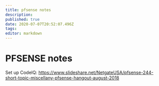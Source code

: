 ```yaml
---
title: pfsense notes
description: 
published: true
date: 2020-07-07T20:52:07.496Z
tags: 
editor: markdown
---
```


# PFSENSE notes
Set up CodelQ: https://www.slideshare.net/NetgateUSA/pfsense-244-short-topic-miscellany-pfsense-hangout-august-2018
